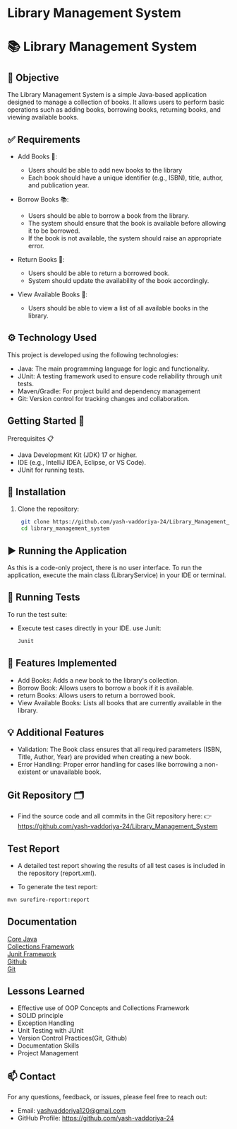 ﻿# Library Management System

# 📚 Library Management System

## 🧐 Objective

The Library Management System is a simple Java-based application designed to manage a collection of books. It allows users to perform basic operations such as adding books, borrowing books, returning books, and viewing available books.

## ✅ Requirements

- Add Books 📖:

    - Users should be able to add new books to the library
    - Each book should have a unique identifier (e.g., ISBN), title, author, and publication year.

- Borrow Books 📚:

    - Users should be able to borrow a book from the library.
    - The system should ensure that the book is available before allowing it to be borrowed.
    - If the book is not available, the system should raise an appropriate error.

- Return Books 🔄:

    - Users should be able to return a borrowed book.
    - System should update the availability of the book accordingly.

- View Available Books 👀:

    - Users should be able to view a list of all available books in the library.

## ⚙️ Technology Used
This project is developed using the following technologies:
- Java: The main programming language for logic and functionality.
- JUnit: A testing framework used to ensure code reliability through unit tests.
- Maven/Gradle: For project build and dependency management
- Git: Version control for tracking changes and collaboration.

## Getting Started 🚀
Prerequisites 📋
- Java Development Kit (JDK) 17 or higher.
- IDE (e.g., IntelliJ IDEA, Eclipse, or VS Code).
- JUnit for running tests.

## 🔧 Installation
1. Clone the repository:
   ```bash  
    git clone https://github.com/yash-vaddoriya-24/Library_Management_System.git  
    cd library_management_system 

## ▶️ Running the Application
As this is a code-only project, there is no user interface. To run the application, execute the main class (LibraryService) in your IDE or terminal.

## 🧪 Running Tests
To run the test suite:

- Execute test cases directly in your IDE. use Junit:
    ```bash
    Junit

## 🌟 Features Implemented

- Add Books: Adds a new book to the library's collection.
- Borrow Book: Allows users to borrow a book if it is available.
- return Books: Allows users to return a borrowed book.
- View Available Books: Lists all books that are currently available in the library.

## 💡 Additional Features
- Validation: The Book class ensures that all required parameters (ISBN, Title, Author, Year) are provided when creating a new book.
- Error Handling: Proper error handling for cases like borrowing a non-existent or unavailable book.

## Git Repository 🗂️
- Find the source code and all commits in the Git repository here:
  👉 https://github.com/yash-vaddoriya-24/Library_Management_System

## Test Report

- A detailed test report showing the results of all test cases is included in the repository (report.xml).

- To generate the test report:
```bash
mvn surefire-report:report  
```

## Documentation

[Core Java](https://docs.oracle.com/en/java/)\
[Collections Framework](https://download.java.net/java/early_access/panama/docs/api/java.base/java/util/doc-files/coll-index.html)\
[Junit Framework](https://junit.org/junit5/)\
[Github](https://docs.github.com/en)\
[Git](https://git-scm.com/doc)

## Lessons Learned

- Effective use of OOP Concepts and Collections Framework
- SOLID principle
- Exception Handling
- Unit Testing with JUnit
- Version Control Practices(Git, Github)
- Documentation Skills
- Project Management

## 📫 Contact
For any questions, feedback, or issues, please feel free to reach out:

- Email: yashvaddoriya120@gmail.com
- GitHub Profile: https://github.com/yash-vaddoriya-24
